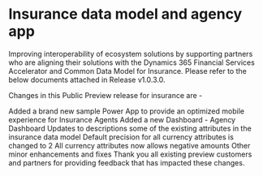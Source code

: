 # Insurance data model and agency app

Improving interoperability of ecosystem solutions by supporting partners who are aligning their solutions with the Dynamics 365 Financial Services Accelerator and Common Data Model for Insurance. Please refer to the below documents attached in Release v1.0.3.0.

Changes in this Public Preview release for insurance are -

Added a brand new sample Power App to provide an optimized mobile experience for Insurance Agents
Added a new Dashboard - Agency Dashboard
Updates to descriptions some of the existing attributes in the insurance data model
Default precision for all currency attributes is changed to 2
All currency attributes now allows negative amounts
Other minor enhancements and fixes
Thank you all existing preview customers and partners for providing feedback that has impacted these changes.
